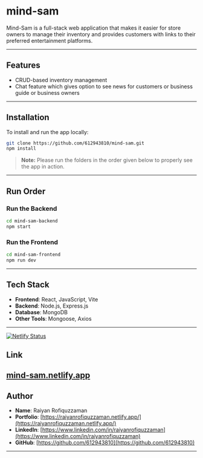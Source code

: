 # mind-sam

Mind-Sam is a full-stack web application that makes it easier for store owners to manage their inventory and provides customers with links to their preferred entertainment platforms.

---

## Features

-  CRUD-based inventory management  
- Chat feature which gives  option to see news for customers or business guide or business owners 

---

## Installation

To install and run the app locally:

```bash
git clone https://github.com/612943810/mind-sam.git
npm install
```

>  **Note:** Please run the folders in the order given below to properly see the app in action.

---

## Run Order

### Run the Backend

```bash
cd mind-sam-backend
npm start
```

###  Run the Frontend

```bash
cd mind-sam-frontend
npm run dev
```

---

##  Tech Stack

- **Frontend**: React, JavaScript, Vite  
- **Backend**: Node.js, Express.js  
- **Database**: MongoDB  
- **Other Tools**: Mongoose, Axios

---
[![Netlify Status](https://api.netlify.com/api/v1/badges/ee59b02a-958c-4a2e-b97c-5974e28d33b0/deploy-status)](https://app.netlify.com/projects/mind-sam/deploys)
##  Link

[mind-sam.netlify.app](https://mind-sam.netlify.app/)
---

##  Author

- **Name**: Raiyan Rofiquzzaman  
- **Portfolio**: [https://raiyanrofiquzzaman.netlify.app/](https://raiyanrofiquzzaman.netlify.app/)  
- **LinkedIn**: [https://www.linkedin.com/in/raiyanrofiquzzaman](https://www.linkedin.com/in/raiyanrofiquzzaman)  
- **GitHub**: [https://github.com/612943810](https://github.com/612943810)  

---


